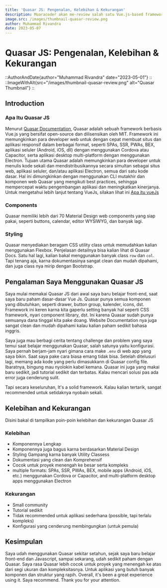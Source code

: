 ```yaml
---
title: 'Quasar JS: Pengenalan, Kelebihan & Kekurangan'
description: Muaracoder akan me-review salah satu Vue.js-based frameworks yang sangat lengkap, meliputi component library, CSS utility classes, dan masih banyak lagi. 
image.src: /images/thumbnail-quasar-review.png
author: Muhammad Rivandra
date: 2023-05-07
---
```


# Quasar JS: Pengenalan, Kelebihan & Kekurangan

::AuthorAndDate{author="Muhammad Rivandra" date="2023-05-01"}
::
::ImageWithAlt{src="/images/thumbnail-quasar-review.png" alt="Quasar Thumbnail"}
::

## Introduction

### Apa Itu Quasar JS
Menurut [Quasar Documentation](https://quasar.dev/introduction-to-quasar), Quasar adalah sebuah framework berbasis Vue.js yang bersifat open-source dan dilisensikan oleh MIT. Framework ini memungkinkan para developer web untuk dengan cepat membuat situs dan aplikasi responsif dalam berbagai format, seperti SPAs, SSR, PWAs, BEX, aplikasi seluler (Android, iOS, dll) dengan menggunakan Cordova atau Capacitor, serta aplikasi desktop multi-platform dengan menggunakan Electron. Tujuan utama Quasar adalah memungkinkan para developer untuk menulis kode sekali dan mendistribusikannya secara simultan sebagai situs web, aplikasi seluler, dan/atau aplikasi Electron, semua dari satu kode dasar. Hal ini dimungkinkan dengan menggunakan CLI mutakhir dan komponen web Quasar yang mengikuti best practices, sehingga mempercepat waktu pengembangan aplikasi dan meningkatkan kinerjanya. Untuk mengetahui lebih lanjut tentang VueJs, silakan lihat ini [Apa itu vueJs](/front-end/what-is-vue-and-why-i-love-it)

### Components
Quasar memiliki lebih dari 70 Material Design web components yang siap pakai, seperti buttons, calendar, editor WYSIWYG, dan banyak lagi.

### Styling
Quasar menyediakan beragam CSS utility class untuk memudahkan kalian menggunakan Flexbox. Penjelasan detailnya bisa kalian lihat di Quasar Docs. Satu hal lagi, kalian bakal menggunakan banyak class `row` dan `col`. Tapi tenang aja, karna dokumentasinya sangat clean dan mudah dipahami, dan juga class nya mirip dengan Bootstrap. 

## Pengalaman Saya Menggunakan Quasar JS
Saya mulai memakai Quasar JS dari awal saya baru belajar front-end, saat saya baru paham dasar-dasar Vue Js. Quasar punya semua komponen yang dibutuhkan, seperti drawer, button group, kalender, icons, dst. Framework ini keren karna kita gaperlu setting banyak hal seperti CSS framework, nyari component library, dst. Ini karena Quasar sudah punya semuanya dana tinggal kita pake doang. Website Documentation nya juga sangat clean dan mudah dipahami kalau kalian paham sedikit bahasa inggris.

Saya juga mau berbagi cerita tentang challenge dan problem yang saya temui saat belajar menggunakan Quasar, salah satunya yaitu konfigurasi. Saya pernah berjam-jam nyari gimana cara make `.env`  di web app yang saya bikin. Saat saya pake cara biasa emang tidak bisa. Setelah ditelusuri lagi, memang ada kode yang perlu dimasukkann di Quasar config file. Ibaratnya, bingung mau nyolokin kabel kemana. Quasar ini juga yang makai baru sedikit, jadi tutorial sedikit dan terbatas. Kalau mencari solusi pas ada error juga cenderung sulit.

Tapi secara keseluruhan, It's a solid framework. Kalau kalian tertarik, sangat recommended untuk setidaknya nyobain sekali.

## Kelebihan and Kekurangan
Disini bakal di tampilkan poin-poin kelebihan dan kekurangan Quasar JS

### Kelebihan
* Komponennya Lengkap
* Komponennya juga bagus karna berdasarkan Material Design
* Styling Gampang karna banyak Utility Classess
* Dokumentasi yang clean dan Komprehensif
* Cocok untuk proyek menengah ke besar serta kompleks
* multiple formats: SPAs, SSR, PWAs, BEX, mobile apps (Android, iOS, etc.) menggunakan Cordova or Capacitor, and multi-platform desktop apps menggunakan Electron

### Kekurangan
* Small community
* Tutorial sedikit
* Tidak recommended untuk aplikasi sederhana (possible, tapi terlalu kompleks)
* Konfigurasi yang cenderung membingungkan (untuk pemula)

## Kesimpulan
Saya udah menggunakan Quasar sekitar setahun, sejak saya baru belajar front-end dan Javascript, sampai sekarang, udah sedikit paham dengan Quasar. Saya rasa Quasar lebih cocok untuk proyek yang menengah ke atas dari segi ukuran dan kompleksitasnya. Untuk aplikasi yang butuh banyak komponen dan struktur yang rapih. Overall, it's been a great experience using it. Saya recommend. Thank you for your attention.

